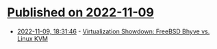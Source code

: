 # [Published on 2022-11-09](index.md)

* [2022-11-09, 18:31:46](https://lobste.rs/s/t6qvmn/virtualization_showdown_freebsd_bhyve) - [Virtualization Showdown: FreeBSD Bhyve vs. Linux KVM](https://klarasystems.com/articles/virtualization-showdown-freebsd-bhyve-linux-kvm/)
